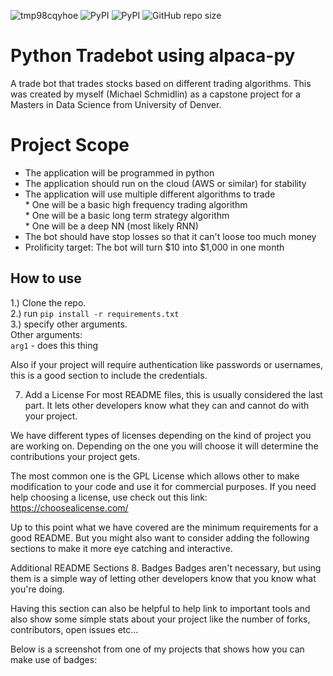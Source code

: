 

![tmp98cqyhoe](https://user-images.githubusercontent.com/102198880/215292322-8bf10987-cfb3-4480-a428-a868c6f39790.svg)
![PyPI](https://img.shields.io/pypi/v/torch?color=green&label=torch)
![PyPI](https://img.shields.io/pypi/v/alpaca-py?color=green&label=alpaca-py)
![GitHub repo size](https://img.shields.io/github/repo-size/mschmidlin1/MSDS_capstone?style=plastic)
# Python Tradebot using alpaca-py

A trade bot that trades stocks based on different trading algorithms. This was created by myself (Michael Schmidlin) as a capstone project for a Masters in Data Science from University of Denver.

# Project Scope
- The application will be programmed in python
- The application should run on the cloud (AWS or similar) for stability
- The application will use multiple different algorithms to trade<br> 
                        * One will be a basic high frequency trading algorithm<br>
                        * One will be a basic long term strategy algorithm<br>
                        * One will be a deep NN (most likely RNN)<br>
- The bot should have stop losses so that it can't loose too much money
- Prolificity target: The bot will turn \$10 into \$1,000 in one month


## How to use
1.) Clone the repo.<br>
2.) run `pip install -r requirements.txt`<br>
3.) specify other arguments.<br>
Other arguments:<br>
`arg1` - does this thing<br>


Also if your project will require authentication like passwords or usernames, this is a good section to include the credentials.



7. Add a License
For most README files, this is usually considered the last part. It lets other developers know what they can and cannot do with your project.

We have different types of licenses depending on the kind of project you are working on. Depending on the one you will choose it will determine the contributions your project gets.

The most common one is the GPL License which allows other to make modification to your code and use it for commercial purposes. If you need help choosing a license, use check out this link: https://choosealicense.com/

Up to this point what we have covered are the minimum requirements for a good README. But you might also want to consider adding the following sections to make it more eye catching and interactive.

Additional README Sections
8. Badges
Badges aren't necessary, but using them is a simple way of letting other developers know that you know what you're doing.

Having this section can also be helpful to help link to important tools and also show some simple stats about your project like the number of forks, contributors, open issues etc...

Below is a screenshot from one of my projects that shows how you can make use of badges:

